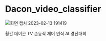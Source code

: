 # Dacon_video_classifier
![화면 캡처 2023-02-13 191419](https://user-images.githubusercontent.com/48801180/218430802-12de3001-431d-4e07-b436-5e276aa4968c.png)

월간 데이콘 TV 손동작 제어 인식 AI 경진대회
